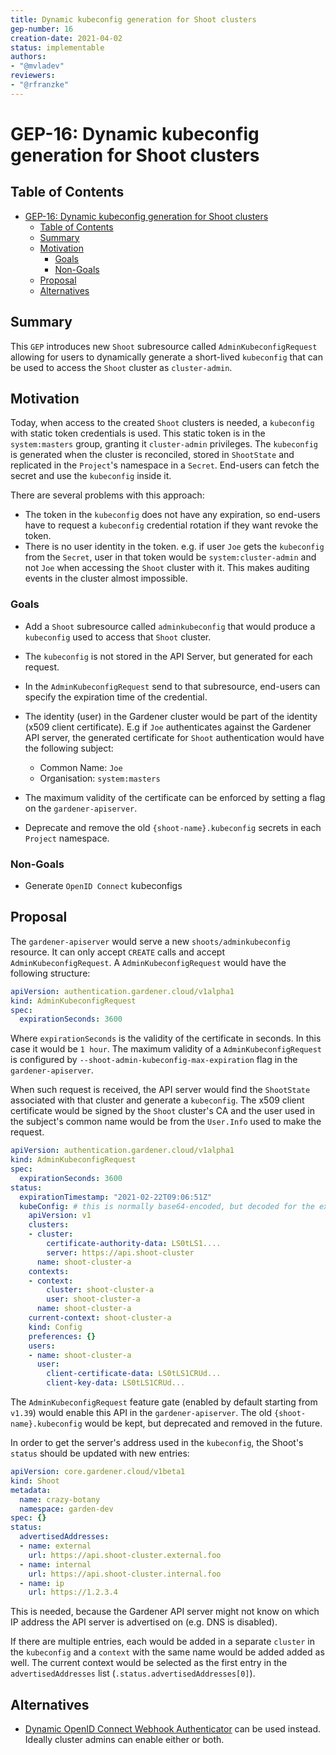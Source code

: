 ```yaml
---
title: Dynamic kubeconfig generation for Shoot clusters
gep-number: 16
creation-date: 2021-04-02
status: implementable
authors:
- "@mvladev"
reviewers:
- "@rfranzke"
---
```


# GEP-16: Dynamic kubeconfig generation for Shoot clusters

## Table of Contents

- [GEP-16: Dynamic kubeconfig generation for Shoot clusters](#gep-16-dynamic-kubeconfig-generation-for-shoot-clusters)
  - [Table of Contents](#table-of-contents)
  - [Summary](#summary)
  - [Motivation](#motivation)
    - [Goals](#goals)
    - [Non-Goals](#non-goals)
  - [Proposal](#proposal)
  - [Alternatives](#alternatives)

## Summary

This `GEP` introduces new  `Shoot` subresource called `AdminKubeconfigRequest` allowing for users to dynamically generate a short-lived `kubeconfig` that can be used to access the `Shoot` cluster as `cluster-admin`.

## Motivation

Today, when access to the created `Shoot` clusters is needed, a `kubeconfig` with static token credentials is used. This static token is in the `system:masters` group, granting it `cluster-admin` privileges. The `kubeconfig` is generated when the cluster is reconciled, stored in `ShootState` and replicated in the `Project`'s namespace in a `Secret`. End-users can fetch the secret and use the `kubeconfig` inside it.

There are several problems with this approach:

- The token in the `kubeconfig` does not have any expiration, so end-users have to request a `kubeconfig` credential rotation if they want revoke the token.
- There is no user identity in the token. e.g. if user `Joe` gets the `kubeconfig` from the `Secret`, user in that token would be `system:cluster-admin` and not `Joe` when accessing the `Shoot` cluster with it. This makes auditing events in the cluster almost impossible.

### Goals

- Add a `Shoot` subresource called `adminkubeconfig` that would produce a `kubeconfig` used to access that `Shoot` cluster.
- The `kubeconfig` is not stored in the API Server, but generated for each request.
- In the `AdminKubeconfigRequest` send to that subresource, end-users can specify the expiration time of the credential.
- The identity (user) in the Gardener cluster would be part of the identity (x509 client certificate). E.g if `Joe` authenticates against the Gardener API server, the generated certificate for `Shoot` authentication would have the following subject:

  - Common Name: `Joe`
  - Organisation: `system:masters`

- The maximum validity of the certificate can be enforced by setting a flag on the `gardener-apiserver`.
- Deprecate and remove the old `{shoot-name}.kubeconfig` secrets in each `Project` namespace.

### Non-Goals

- Generate `OpenID Connect` kubeconfigs

## Proposal

The `gardener-apiserver` would serve a new `shoots/adminkubeconfig` resource. It can only accept `CREATE` calls and accept `AdminKubeconfigRequest`. A `AdminKubeconfigRequest` would have the following structure:

```yaml
apiVersion: authentication.gardener.cloud/v1alpha1
kind: AdminKubeconfigRequest
spec:
  expirationSeconds: 3600
```

Where `expirationSeconds` is the validity of the certificate in seconds. In this case it would be `1 hour`. The maximum validity of a `AdminKubeconfigRequest` is configured by `--shoot-admin-kubeconfig-max-expiration` flag in the `gardener-apiserver`.

When such request is received, the API server would find the `ShootState` associated with that cluster and generate a `kubeconfig`. The x509 client certificate would be signed by the `Shoot` cluster's CA and the user used in the subject's common name would be from the `User.Info` used to make the request.

```yaml
apiVersion: authentication.gardener.cloud/v1alpha1
kind: AdminKubeconfigRequest
spec:
  expirationSeconds: 3600
status:
  expirationTimestamp: "2021-02-22T09:06:51Z"
  kubeConfig: # this is normally base64-encoded, but decoded for the example
    apiVersion: v1
    clusters:
    - cluster:
        certificate-authority-data: LS0tLS1....
        server: https://api.shoot-cluster
      name: shoot-cluster-a
    contexts:
    - context:
        cluster: shoot-cluster-a
        user: shoot-cluster-a
      name: shoot-cluster-a
    current-context: shoot-cluster-a
    kind: Config
    preferences: {}
    users:
    - name: shoot-cluster-a
      user:
        client-certificate-data: LS0tLS1CRUd...
        client-key-data: LS0tLS1CRUd...
```

The `AdminKubeconfigRequest` feature gate (enabled by default starting from `v1.39`) would enable this API in the `gardener-apiserver`. The old `{shoot-name}.kubeconfig` would be kept, but deprecated and removed in the future.

In order to get the server's address used in the `kubeconfig`, the Shoot's `status` should be updated with new entries:

```yaml
apiVersion: core.gardener.cloud/v1beta1
kind: Shoot
metadata:
  name: crazy-botany
  namespace: garden-dev
spec: {}
status:
  advertisedAddresses:
  - name: external
    url: https://api.shoot-cluster.external.foo
  - name: internal
    url: https://api.shoot-cluster.internal.foo
  - name: ip
    url: https://1.2.3.4
```

This is needed, because the Gardener API server might not know on which IP address the API server is advertised on (e.g. DNS is disabled).

If there are multiple entries, each would be added in a separate `cluster` in the `kubeconfig` and a `context` with the same name would be added added as well. The current context would be selected as the first entry in the `advertisedAddresses` list (`.status.advertisedAddresses[0]`).

## Alternatives

- [Dynamic OpenID Connect Webhook Authenticator](https://github.com/gardener/oidc-webhook-authenticator) can be used instead. Ideally cluster admins can enable either or both.

